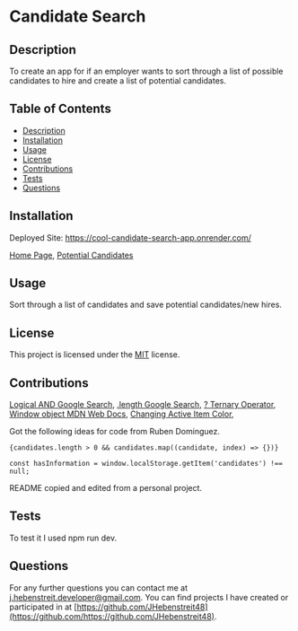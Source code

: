 # Candidate Search

## Description

  To create an app for if an employer wants to sort through a list of possible candidates to hire and create a list of potential candidates.

## Table of Contents

- [Description](#description)
- [Installation](#installation)
- [Usage](#usage)
- [License](#license)
- [Contributions](#contributions)
- [Tests](#tests)
- [Questions](#questions)

## Installation

Deployed Site: https://cool-candidate-search-app.onrender.com/

[Home Page](./src/assets/Images/Home-Page.png),
[Potential Candidates](./src/assets/Images/Potential-Candidates-Page.png)

## Usage

Sort through a list of candidates and save potential candidates/new hires.

## License
  This project is licensed under the [MIT](https://opensource.org/license/MIT) license.

## Contributions

[Logical AND Google Search](https://www.google.com/search?q=%26%26+in+javascript&oq=%26%26+in+JavaScript&gs_lcrp=EgZjaHJvbWUqBwgAEAAYgAQyBwgAEAAYgAQyBwgBEAAYgAQyBwgCEAAYgAQyCAgDEAAYFhgeMggIBBAAGBYYHjIGCAUQRRhBMgYIBhBFGEEyBggHEEUYQdIBCDQ1NzZqMGo3qAIAsAIA&sourceid=chrome&ie=UTF-8),
[.length Google Search](https://www.google.com/search?q=what+does+.length+do+in+javascript&oq=what+does+.length+do+in+JavaScript&gs_lcrp=EgZjaHJvbWUqBwgAEAAYgAQyBwgAEAAYgAQyCggBEAAYDxgWGB4yCAgCEAAYFhgeMggIAxAAGBYYHjINCAQQABiGAxiABBiKBTINCAUQABiGAxiABBiKBTINCAYQABiGAxiABBiKBdIBCDg5ODZqMGo3qAIAsAIA&sourceid=chrome&ie=UTF-8),
[? Ternary Operator](https://www.google.com/search?q=what+does+the+ternary+operator+of+%3F+do+in+JavaSCRIPT&sca_esv=f377f8634278135a&ei=cugSZ4mqIYLhwN4PmceMmAo&ved=0ahUKEwiJq_eahJmJAxWCMNAFHZkjA6MQ4dUDCBA&uact=5&oq=what+does+the+ternary+operator+of+%3F+do+in+JavaSCRIPT&gs_lp=Egxnd3Mtd2l6LXNlcnAiNHdoYXQgZG9lcyB0aGUgdGVybmFyeSBvcGVyYXRvciBvZiA_IGRvIGluIEphdmFTQ1JJUFQyBhAAGBYYHjILEAAYgAQYhgMYigUyCxAAGIAEGIYDGIoFMggQABiABBiiBDIIEAAYgAQYogQyCBAAGIAEGKIESIKmAVCCB1iIogFwEXgBkAEAmAGHAaAB7TSqAQUzMy4zNbgBA8gBAPgBAZgCVaAC_zeoAhPCAhMQABiABBhDGLQCGIoFGOoC2AEBwgIUEAAYgAQY4wQYtAIY6QQY6gLYAQHCAhYQABgDGLQCGOUCGOoCGIwDGI8B2AECwgIWEC4YAxi0AhjlAhjqAhiMAxiPAdgBAsICChAAGIAEGEMYigXCAg0QABiABBixAxhDGIoFwgILEAAYgAQYkQIYigXCAgUQABiABMICBxAAGIAEGArCAgcQLhiABBgKwgINEAAYgAQYsQMYgwEYCsICBxAAGIAEGA3CAhAQABiABBixAxiDARiKBRgNwgILEAAYgAQYsQMYgwHCAgUQLhiABMICDhAAGIAEGLEDGIMBGIoFwgIIEAAYFhgeGA_CAggQABgWGAoYHsICChAAGAgYDRgeGA_CAgwQABgIGAoYDRgeGA_CAggQABiiBBiJBcICChAAGBYYChgeGA_CAgUQIRigAcICBRAhGKsCwgIFECEYnwWYAwq6BgQIARgHugYGCAIQARgKkgcFNDQuNDGgB_3kAw&sclient=gws-wiz-serp),
[Window object MDN Web Docs](https://developer.mozilla.org/en-US/docs/Web/API/Window/window),
[Changing Active Item Color](https://stackoverflow.com/questions/68635957/changing-the-color-of-the-active-nav-item-in-reactjs),

Got the following ideas for code from Ruben Dominguez.

```
{candidates.length > 0 && candidates.map((candidate, index) => {})}

const hasInformation = window.localStorage.getItem('candidates') !== null;

```

README copied and edited from a personal project.
## Tests
 To test it I used npm run dev.
  
## Questions

For any further questions you can contact me at [j.hebenstreit.developer@gmail.com](mailto:j.hebenstreit.developer@gmail.com). You can find projects I have created or participated in at [https://github.com/JHebenstreit48](https://github.com/https://github.com/JHebenstreit48).
```
